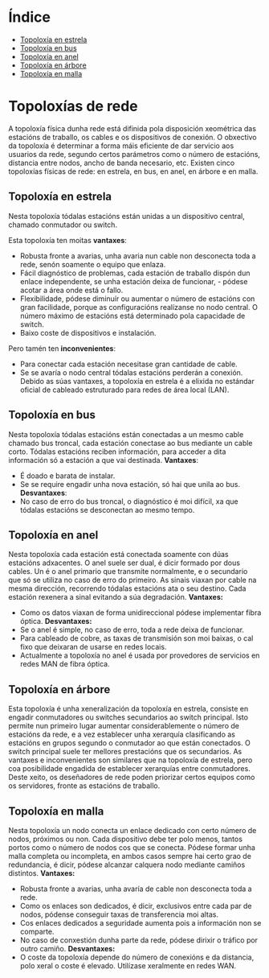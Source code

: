 # Índice

  - [Topoloxía en estrela](#topoloxía-en-estrela)
  - [Topoloxía en bus](#topoloxía-en-bus)
  - [Topoloxía en anel](#topoloxía-en-anel)
  - [Topoloxía en árbore](#topoloxía-en-árbore)
  - [Topoloxía en malla](#topoloxía-en-malla)
  
# Topoloxías de rede 


A topoloxía física dunha rede está difinida pola disposición xeométrica das estacións de traballo, os cables e os dispositivos de conexión. O obxectivo da topoloxía é determinar a forma máis eficiente de dar servicio aos usuarios da rede, segundo certos parámetros como o número de estacións, distancia entre nodos, ancho de banda necesario, etc.
Existen cinco topoloxías físicas de rede: en estrela, en bus, en anel, en árbore e en malla.

## Topoloxía en estrela

Nesta topoloxía tódalas estacións están unidas a un dispositivo central, chamado conmutador ou switch.

Esta topoloxía ten moitas **vantaxes**:

- Robusta fronte a avarias, unha avaria nun cable non desconecta toda a rede, senón soamente o equipo que enlaza.
- Fácil diagnóstico de problemas, cada estación de traballo dispón dun enlace independente, se unha estación deixa de funcionar, - pódese acotar a área onde está o fallo.
- Flexibilidade, pódese diminuír ou aumentar o número de estacións con gran facilidade, porque as configuracións realízanse no nodo central. O número máximo de estacións está determinado pola capacidade de switch.
- Baixo coste de dispositivos e instalación.
  
Pero tamén ten **inconvenientes**:
- Para conectar cada estación necesitase gran cantidade de cable.
- Se se avaría o nodo central tódalas estacións perderán a conexión.
Debido as súas vantaxes, a topoloxía en estrela é a elixida no estándar oficial de cableado estruturado para redes de área local (LAN).

## Topoloxía en bus
Nesta topoloxía tódalas estacións están conectadas a un mesmo cable chamado bus troncal, cada estación conectase ao bus mediante un cable corto. Tódalas estacións reciben información, para acceder a dita información só a estación a que vai destinada.
**Vantaxes**:
- É doado e barata de instalar.
- Se se require engadir unha nova estación, só hai que unila ao bus.
**Desvantaxes**:
- No caso de erro do bus troncal, o diagnóstico é moi difícil, xa que tódalas estacións se desconectan ao mesmo tempo.

## Topoloxía en anel

Nesta topoloxía cada estación está conectada soamente con dúas estacións adxacentes. O anel suele ser dual, é dicir formado por dous cables. Un é o anel primario que transmite normalmente, e o secundario que só se utiliza no caso de erro do primeiro. As sinais viaxan por cable na mesma dirección, recorrendo tódalas estacións ata o seu destino. Cada estación rexenera a sinal evitando a súa degradación.
**Vantaxes:**
- Como os datos viaxan de forma unidireccional pódese implementar fibra óptica.
**Desvantaxes:**
- Se o anel é simple, no caso de erro, toda a rede deixa de funcionar.
- Para cableado de cobre, as taxas de transmisión son moi baixas, o cal fixo que deixaran de usarse en redes locais.
- Actualmente a topoloxía no anel é usada por provedores de servicios en redes MAN de fibra óptica.

## Topoloxía en árbore
Esta topoloxía é unha xeneralización da topoloxía en estrela, consiste en engadir conmutadores ou switches secundarios ao switch principal. Isto permite nun primeiro lugar aumentar considerablemente o número de estacións da rede, e a vez establecer unha xerarquía clasificando as estacións en grupos segundo o conmutador ao que están conectados. O switch principal suele ter mellores prestacións que os secundarios.
As vantaxes e inconvenientes son similares que na topoloxía de estrela, pero coa posibilidade engadida de establecer xerarquías entre conmutadores. Deste xeito, os deseñadores de rede poden priorizar certos equipos como os servidores, fronte as estacións de traballo.

## Topoloxía en malla
Nesta topoloxía un nodo conecta un enlace dedicado con certo número de nodos, próximos ou non. Cada dispositivo debe ter polo menos, tantos portos como o número de nodos cos que se conecta. Pódese formar unha malla completa ou incompleta, en ambos casos sempre hai certo grao de redundancia, é dicir, pódese alcanzar calquera nodo mediante camiños distintos.
**Vantaxes:**
- Robusta fronte a avarias, unha avaría de cable non desconecta toda a rede.
- Como os enlaces son dedicados, é dicir, exclusivos entre cada par de nodos, pódense conseguir taxas de transferencia moi altas.
- Cos enlaces dedicados a seguridade aumenta pois a información non se comparte.
- No caso de conxestión dunha parte da rede, pódese dirixir o tráfico por outro camiño.
**Desvantaxes:**
- O coste da topoloxía depende do número de conexións e da distancia, polo xeral o coste é elevado.
Utilízase xeralmente en redes WAN.
